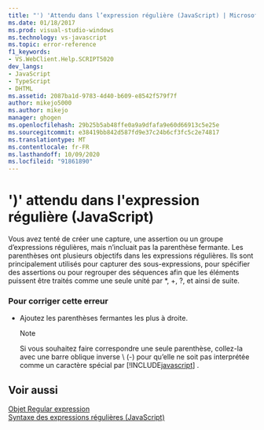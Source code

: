 ```yaml
---
title: "') 'Attendu dans l’expression régulière (JavaScript) | Microsoft Docs"
ms.date: 01/18/2017
ms.prod: visual-studio-windows
ms.technology: vs-javascript
ms.topic: error-reference
f1_keywords:
- VS.WebClient.Help.SCRIPT5020
dev_langs:
- JavaScript
- TypeScript
- DHTML
ms.assetid: 2087ba1d-9783-4d40-b609-e8542f579f7f
author: mikejo5000
ms.author: mikejo
manager: ghogen
ms.openlocfilehash: 29b25b5ab48ffe0a9a9dfafa9e60d66913c5e25e
ms.sourcegitcommit: e38419bb842d587fd9e37c24b6cf3fc5c2e74817
ms.translationtype: MT
ms.contentlocale: fr-FR
ms.lasthandoff: 10/09/2020
ms.locfileid: "91861890"
---
```

# <a name="expected--in-regular-expression-javascript"></a>')' attendu dans l'expression régulière (JavaScript)
Vous avez tenté de créer une capture, une assertion ou un groupe d’expressions régulières, mais n’incluait pas la parenthèse fermante. Les parenthèses ont plusieurs objectifs dans les expressions régulières. Ils sont principalement utilisés pour capturer des sous-expressions, pour spécifier des assertions ou pour regrouper des séquences afin que les éléments puissent être traités comme une seule unité par *, +, ?, et ainsi de suite.  
  
### <a name="to-correct-this-error"></a>Pour corriger cette erreur  
  
- Ajoutez les parenthèses fermantes les plus à droite.  
  
    > [!NOTE]
    > Si vous souhaitez faire correspondre une seule parenthèse, collez-la avec une barre oblique inverse \\ (-) pour qu’elle ne soit pas interprétée comme un caractère spécial par [!INCLUDE[javascript](../../javascript/includes/javascript-md.md)] .  
  
## <a name="see-also"></a>Voir aussi  
 [Objet Regular expression](https://developer.mozilla.org/docs/Web/JavaScript/Reference/Global_Objects/RegExp)   
 [Syntaxe des expressions régulières (JavaScript)](/previous-versions/1400241x(v=vs.100))